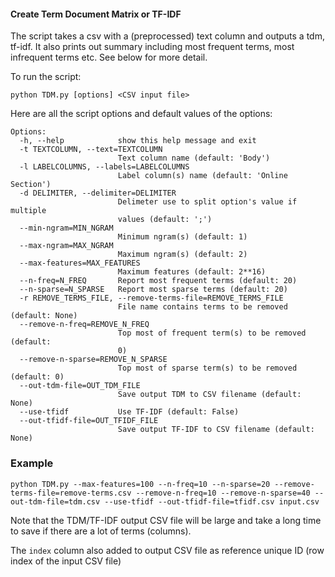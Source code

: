 #### Create Term Document Matrix or TF-IDF

The script takes a csv with a (preprocessed) text column and outputs a tdm, tf-idf. It also prints out summary including  most frequent terms, most infrequent terms etc. See below for more detail.

To run the script:
```
python TDM.py [options] <CSV input file>
```

Here are all the script options and default values of the options:

```
Options:
  -h, --help            show this help message and exit
  -t TEXTCOLUMN, --text=TEXTCOLUMN
                        Text column name (default: 'Body')
  -l LABELCOLUMNS, --labels=LABELCOLUMNS
                        Label column(s) name (default: 'Online Section')
  -d DELIMITER, --delimiter=DELIMITER
                        Delimeter use to split option's value if multiple
                        values (default: ';')
  --min-ngram=MIN_NGRAM
                        Minimum ngram(s) (default: 1)
  --max-ngram=MAX_NGRAM
                        Maximum ngram(s) (default: 2)
  --max-features=MAX_FEATURES
                        Maximum features (default: 2**16)
  --n-freq=N_FREQ       Report most frequent terms (default: 20)
  --n-sparse=N_SPARSE   Report most sparse terms (default: 20)
  -r REMOVE_TERMS_FILE, --remove-terms-file=REMOVE_TERMS_FILE
                        File name contains terms to be removed (default: None)
  --remove-n-freq=REMOVE_N_FREQ
                        Top most of frequent term(s) to be removed (default:
                        0)
  --remove-n-sparse=REMOVE_N_SPARSE
                        Top most of sparse term(s) to be removed (default: 0)
  --out-tdm-file=OUT_TDM_FILE
                        Save output TDM to CSV filename (default: None)
  --use-tfidf           Use TF-IDF (default: False)
  --out-tfidf-file=OUT_TFIDF_FILE
                        Save output TF-IDF to CSV filename (default: None)
```

### Example

```
python TDM.py --max-features=100 --n-freq=10 --n-sparse=20 --remove-terms-file=remove-terms.csv --remove-n-freq=10 --remove-n-sparse=40 --out-tdm-file=tdm.csv --use-tfidf --out-tfidf-file=tfidf.csv input.csv
```

Note that the TDM/TF-IDF output CSV file will be large and take a long time to save if there are a lot of terms (columns).

The `index` column also added to output CSV file as reference unique ID (row index of the input CSV file)